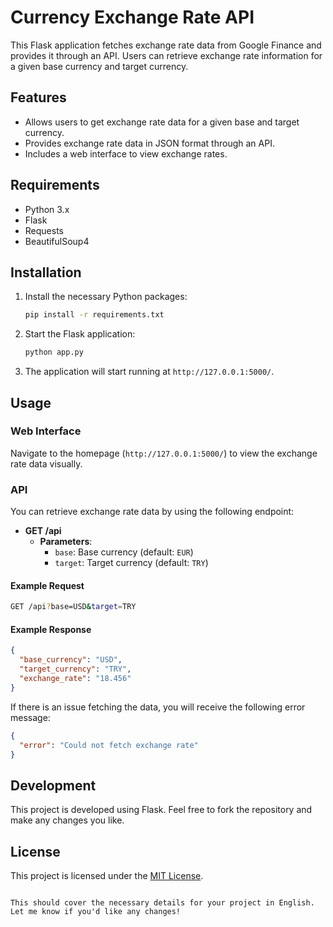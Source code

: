 # Currency Exchange Rate API

This Flask application fetches exchange rate data from Google Finance and provides it through an API. Users can retrieve exchange rate information for a given base currency and target currency.

## Features

- Allows users to get exchange rate data for a given base and target currency.
- Provides exchange rate data in JSON format through an API.
- Includes a web interface to view exchange rates.

## Requirements

- Python 3.x
- Flask
- Requests
- BeautifulSoup4

## Installation

1. Install the necessary Python packages:

    ```bash
    pip install -r requirements.txt
    ```

2. Start the Flask application:

    ```bash
    python app.py
    ```

3. The application will start running at `http://127.0.0.1:5000/`.

## Usage

### Web Interface

Navigate to the homepage (`http://127.0.0.1:5000/`) to view the exchange rate data visually.

### API

You can retrieve exchange rate data by using the following endpoint:

- **GET /api**
  - **Parameters**:
    - `base`: Base currency (default: `EUR`)
    - `target`: Target currency (default: `TRY`)

#### Example Request

```bash
GET /api?base=USD&target=TRY
```

#### Example Response

```json
{
  "base_currency": "USD",
  "target_currency": "TRY",
  "exchange_rate": "18.456"
}
```

If there is an issue fetching the data, you will receive the following error message:

```json
{
  "error": "Could not fetch exchange rate"
}
```

## Development

This project is developed using Flask. Feel free to fork the repository and make any changes you like.

## License

This project is licensed under the [MIT License](LICENSE).
```

This should cover the necessary details for your project in English. Let me know if you'd like any changes!